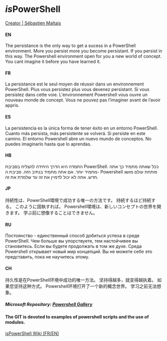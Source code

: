 # *is*PowerShell
[logo]: http://www.ispower.net/wp-content/uploads/2020/06/atome.png

[Creator | Sébastien Maltais](https://twitter.com/seb_maltais)

#### EN
The persistance is the only way to get a sucess in a PowerShell environment. More you persist more you become persistant. If you persist in this way. The Powershell environment open for you a new world of concept. You cant imagine it before you have learned it.

#### FR
La persistance est le seul moyen de réussir dans un environnement PowerShell. Plus vous persistez plus vous devenez persistant. Si vous persistez dans cette voie. L'environnement Powershell vous ouvre un nouveau monde de concept. Vous ne pouvez pas l’imaginer avant de l’avoir appris.

#### ES
La persistencia es la única forma de tener éxito en un entorno PowerShell. Cuanto más persista, más persistente se volverá. Si persiste en este camino. El entorno Powershell abre un nuevo mundo de conceptos. No puedes imaginarlo hasta que lo aprendas.

#### HB
התמדה היא הדרך היחידה להצליח בסביבת PowerShell. ככל שאתה מתמיד כך אתה מתמיד יותר. אם אתה מתמיד בנתיב הזה. סביבת ה- Powershell פותחת עולם מושג חדש. אתה לא יכול לדמיין את זה עד שלמדת את זה.

#### JP
持続性は、PowerShell環境で成功する唯一の方法です。 持続するほど持続する。 このように固執すれば。 Powershell環境は、新しいコンセプトの世界を開きます。 学ぶ前に想像することはできません。

#### RU
Постоянство - единственный способ добиться успеха в среде PowerShell. Чем больше вы упорствуете, тем настойчивее вы становитесь. Если вы будете продолжать в том же духе. Среда Powershell открывает новый мир концепций. Вы не можете себе это представить, пока не научитесь этому.

#### CH
持久性是在PowerShell环境中成功的唯一方法。 坚持得越多，就变得越执着。 如果您坚持这种方式。 Powershell环境打开了一个新的概念世界。 学习之前无法想象。

[logo]: https://raw.githubusercontent.com/PowerShell/PowerShell/master/assets/ps_black_64.svg?sanitize=true
##### Microsoft Repository: [Powershell Gallery](https://www.powershellgallery.com/)

#### The GIT is devoted to examples of powershell scripts and the use of modules.

[isPowerShell Wiki (FR/EN)](https://github.com/uTork/PowerShell/wiki)


